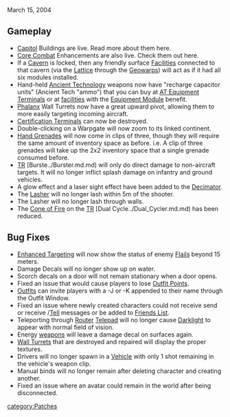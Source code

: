 March 15, 2004

## Gameplay

- [Capitol](../Capitol.md) Buildings are live. Read more about
  them here.
- [Core Combat](../Core_Combat.md) Enhancements are also live.
  Check them out here.
- If a [Cavern](../Cavern.md) is locked, then any friendly
  surface [Facilities](../Facilities.md) connected to that cavern
  (via the [Lattice](../Lattice.md) through the
  [Geowarps](../Geowarp.md)) will act as if it had all six
  modules installed.
- Hand-held [Ancient Technology](../Ancient_Technology.md)
  weapons now have "recharge capacitor units" (Ancient Tech "ammo")
  that you can buy at [AT Equipment
  Terminals](../Ancient_Equipment_Terminal.md) or at
  [facilities](facilities.md) with the [Equipment
  Module](../Equipment_Module.md) benefit.
- [Phalanx](../Phalanx.md) Wall Turrets now have a great upward
  pivot, allowing them to more easily targeting incoming aircraft.
- [Certification Terminals](../Certification_Terminal.md) can now
  be destroyed.
- Double-clicking on a Warpgate will now zoom to its linked continent.
- [Hand Grenades](Hand_Grenade.md) will now come in clips of
  three, though they will require the same amount of inventory space
  as before. i.e. A clip of three grenades will take up the 2x2
  inventory space that a single grenade consumed before.
- [TR](../TR.md) [Burste../Burster.md.md) will only do
  direct damage to non-aircraft targets. It will no longer inflict
  splash damage on infantry and ground vehicles.
- A glow effect and a laser sight effect have been added to the
  [Decimator](../Decimator.md).
- The [Lasher](../Lasher.md) will no longer lash within 5m of the
  shooter.
- The Lasher will no longer lash through walls.
- The [Cone of Fire](../Cone_of_Fire.md) on the
  [TR](../TR.md) [Dual Cycle../Dual_Cycler.md.md) has been
  reduced.

## Bug Fixes

- [Enhanced Targeting](../Enhanced_Targeting.md) will now show
  the status of enemy [Flails](../Flail.md) beyond 15 meters.
- Damage Decals will no longer show up on water.
- Scorch decals on a door will not remain stationary when a door
  opens.
- Fixed an issue that would cause players to lose [Outfit
  Points](../Outfit_Points.md).
- [Outfits](../Outfit.md) can invite players with a -J or -K
  appended to their name through the Outfit Window.
- Fixed an issue where newly created characters could not receive send
  or receive /[Tell](../Tell.md) messages or be added to [Friends
  List](../Friends_List.md).
- Teleporting through [Router](../Router.md)
  [Telepad](../Telepad.md) will no longer cause
  [Darklight](../Darklight.md) to appear with normal field of
  vision.
- Energy [weapons](weapon.md) will leave a damage decal on
  surfaces again.
- [Wall Turrets](../Phalanx.md) that are destroyed and repaired
  will display the proper textures.
- Drivers will no longer spawn in a [Vehicle](../Vehicle.md) with
  only 1 shot remaining in the vehicle's weapon clip.
- Manual binds will no longer remain after deleting character and
  creating another.
- Fixed an issue where an avatar could remain in the world after being
  disconnected.

[category:Patches](category:Patches.md)
